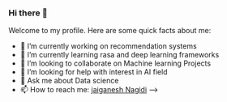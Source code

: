 ### Hi there 👋

<!--
**jaigane6387/jaigane6387** is a ✨ _special_ ✨ repository because its `README.md` (this file) appears on your GitHub profile. -->


Welcome to my profile. Here are some quick facts about me:

- 🔭 I’m currently working on recommendation systems
- 🌱 I’m currently learning rasa and deep learning frameworks
- 👯 I’m looking to collaborate on Machine learning Projects
- 🤔 I’m looking for help with interest in AI field
- 💬 Ask me about Data science
- 📫 How to reach me: <a href="https://www.linkedin.com/in/jaiganesh-nagidi-4205a4181/">jaiganesh Nagidi</a>
-->
